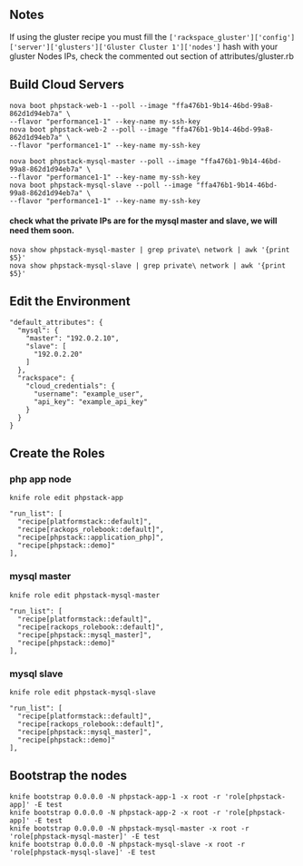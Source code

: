 ## Notes

If using the gluster recipe you must fill the `['rackspace_gluster']['config']['server']['glusters']['Gluster Cluster 1']['nodes']` hash with your gluster Nodes IPs, check the commented out section of attributes/gluster.rb

## Build Cloud Servers
    nova boot phpstack-web-1 --poll --image "ffa476b1-9b14-46bd-99a8-862d1d94eb7a" \
    --flavor "performance1-1" --key-name my-ssh-key
    nova boot phpstack-web-2 --poll --image "ffa476b1-9b14-46bd-99a8-862d1d94eb7a" \
    --flavor "performance1-1" --key-name my-ssh-key

    nova boot phpstack-mysql-master --poll --image "ffa476b1-9b14-46bd-99a8-862d1d94eb7a" \
    --flavor "performance1-1" --key-name my-ssh-key
    nova boot phpstack-mysql-slave --poll --image "ffa476b1-9b14-46bd-99a8-862d1d94eb7a" \
    --flavor "performance1-1" --key-name my-ssh-key

#### check what the private IPs are for the mysql master and slave, we will need them soon.

    nova show phpstack-mysql-master | grep private\ network | awk '{print $5}'
    nova show phpstack-mysql-slave | grep private\ network | awk '{print $5}'

## Edit the Environment

    "default_attributes": {
      "mysql": {
        "master": "192.0.2.10",
        "slave": [
          "192.0.2.20"
        ]
      },
      "rackspace": {
        "cloud_credentials": {
          "username": "example_user",
          "api_key": "example_api_key"
        }
      }
    }

## Create the Roles

### php app node

    knife role edit phpstack-app
    
    "run_list": [
      "recipe[platformstack::default]",
      "recipe[rackops_rolebook::default]",
      "recipe[phpstack::application_php]",
      "recipe[phpstack::demo]"
    ],

### mysql master

    knife role edit phpstack-mysql-master
    
    "run_list": [
      "recipe[platformstack::default]",
      "recipe[rackops_rolebook::default]",
      "recipe[phpstack::mysql_master]",
      "recipe[phpstack::demo]"
    ],

### mysql slave

    knife role edit phpstack-mysql-slave
    
    "run_list": [
      "recipe[platformstack::default]",
      "recipe[rackops_rolebook::default]",
      "recipe[phpstack::mysql_master]",
      "recipe[phpstack::demo]"
    ],

## Bootstrap the nodes

    knife bootstrap 0.0.0.0 -N phpstack-app-1 -x root -r 'role[phpstack-app]' -E test
    knife bootstrap 0.0.0.0 -N phpstack-app-2 -x root -r 'role[phpstack-app]' -E test
    knife bootstrap 0.0.0.0 -N phpstack-mysql-master -x root -r 'role[phpstack-mysql-master]' -E test
    knife bootstrap 0.0.0.0 -N phpstack-mysql-slave -x root -r 'role[phpstack-mysql-slave]' -E test

